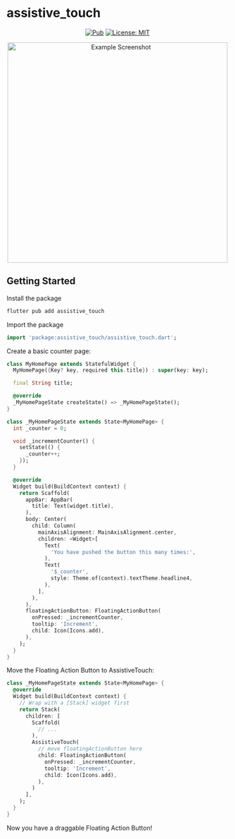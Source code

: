 # assistive_touch

<p align="center">
<a href="https://pub.dev/packages/assistive_touch"><img src="https://img.shields.io/pub/v/assistive_touch.svg" alt="Pub"></a>
<a href="https://opensource.org/licenses/MIT"><img src="https://img.shields.io/badge/license-MIT-purple.svg" alt="License: MIT"></a>
</p>

<p align="center">
  <img src="https://raw.githubusercontent.com/soc221b/assistive_touch/main/example/screenshot.png" alt="Example Screenshot" height="500">
</p>

## Getting Started

Install the package

```sh
flutter pub add assistive_touch
```

Import the package

```dart
import 'package:assistive_touch/assistive_touch.dart';
```

Create a basic counter page:

```dart
class MyHomePage extends StatefulWidget {
  MyHomePage({Key? key, required this.title}) : super(key: key);

  final String title;

  @override
  _MyHomePageState createState() => _MyHomePageState();
}

class _MyHomePageState extends State<MyHomePage> {
  int _counter = 0;

  void _incrementCounter() {
    setState(() {
      _counter++;
    });
  }

  @override
  Widget build(BuildContext context) {
    return Scaffold(
      appBar: AppBar(
        title: Text(widget.title),
      ),
      body: Center(
        child: Column(
          mainAxisAlignment: MainAxisAlignment.center,
          children: <Widget>[
            Text(
              'You have pushed the button this many times:',
            ),
            Text(
              '$_counter',
              style: Theme.of(context).textTheme.headline4,
            ),
          ],
        ),
      ),
      floatingActionButton: FloatingActionButton(
        onPressed: _incrementCounter,
        tooltip: 'Increment',
        child: Icon(Icons.add),
      ),
    );
  }
}
```

Move the Floating Action Button to AssistiveTouch:

```dart
class _MyHomePageState extends State<MyHomePage> {
  @override
  Widget build(BuildContext context) {
    // Wrap with a [Stack] widget first
    return Stack(
      children: [
        Scaffold(
          // ...
        ),
        AssistiveTouch(
          // move floatingActionButton here
          child: FloatingActionButton(
            onPressed: _incrementCounter,
            tooltip: 'Increment',
            child: Icon(Icons.add),
          ),
        )
      ],
    );
  }
}
```

Now you have a draggable Floating Action Button!
